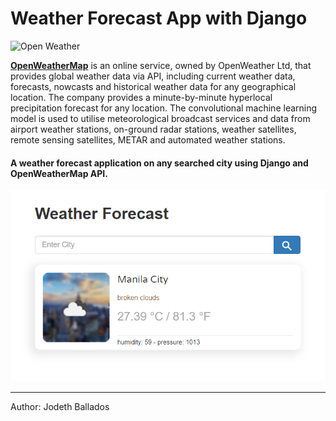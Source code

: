 # Weather Forecast App with Django

![Open Weather](https://raw.githubusercontent.com/bugsounet/MMM-Weather/master/logo.png)

**[OpenWeatherMap](https://openweathermap.org/)** is an online service, owned by OpenWeather Ltd, that provides global weather data via API, including current weather data, forecasts, nowcasts and historical weather data for any geographical location. The company provides a minute-by-minute hyperlocal precipitation forecast for any location. The convolutional machine learning model is used to utilise meteorological broadcast services and data from airport weather stations, on-ground radar stations, weather satellites, remote sensing satellites, METAR and automated weather stations.

#### A weather forecast application on any searched city using Django and OpenWeatherMap API.
![WeatherForecast](https://github.com/Jodeth1212/WeatherForecastDjango/blob/main/WeatherForecastDashboard.PNG)

-----------
Author: Jodeth Ballados
